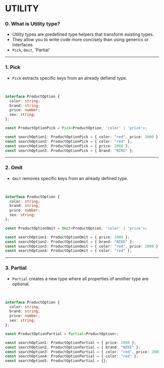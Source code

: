# UTILITY
### 0. What is Utility type?
- Utility types are predefined type helpers that transform existing types.
- They allow you to write code more concisely than using generics or interfaces.
- `Pick`, `Omit`, 'Partial'
---
### 1. Pick
- `Pick` extracts specific keys from an already defiend type.
<br>

``` typescript
interface ProductOption {
  color: string;
  brand: string;
  price: number;
  sex: string;
};

const ProductOptionPick = Pick<ProductOption, 'color' | 'price'>;

const searchOption1: ProductOptionPick = { color: "red", price: 2000 }; // ⭕️
const searchOption2: ProductOptionPick = { color: "red" };              // ⭕️
const searchOption3: ProductOptionPick = { price: 2000 };               // ⭕️
const searchOption3: ProductOptionPick = { brand: "NIKE" };             // ❌

```
---
### 2. Omit
- `Omit` removes specific keys from an already defined type.
<br>

``` typescript
interface ProductOption {
  color: string;
  brand: string;
  price: number;
  sex: string;
};

const ProductOptionOmit = Omit<ProductOption, 'color' | 'price'>;

const searchOption1: ProductOptionOmit = { price: 2000 };               // ⭕️
const searchOption2: ProductOptionOmit = { brand: "NIKE" };             // ⭕️
const searchOption3: ProductOptionOmit = { color: "red", price: 2000 }; // ❌
const searchOption4: ProductOptionOmit = { color: "red" };              // ❌

```
---
### 3. Partial
- `Partial` creates a new type where all properties of another type are optional.
<br>

``` typescript
interface ProductOption {
  color: string;
  brand: string;
  price: number;
  sex: string;
};

const ProductOptionPartial = Partial<ProductOption>;

const searchOption1: ProductOptionPartial = { price: 2000 };               // ⭕️
const searchOption2: ProductOptionPartial = { brand: "NIKE" };             // ⭕️
const searchOption3: ProductOptionPartial = { color: "red", price: 2000 }; // ⭕️
const searchOption4: ProductOptionPartial = { color: "red" };              // ⭕️
const searchOption5: ProductOptionPartial = {};                            // ⭕️
```


